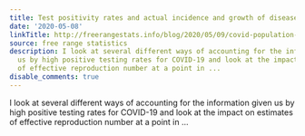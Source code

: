 ```yaml
---
title: Test positivity rates and actual incidence and growth of diseases
date: '2020-05-08'
linkTitle: http://freerangestats.info/blog/2020/05/09/covid-population-incidence
source: free range statistics
description: I look at several different ways of accounting for the information given
  us by high positive testing rates for COVID-19 and look at the impact on estimates
  of effective reproduction number at a point in ...
disable_comments: true
---
```

I look at several different ways of accounting for the information given us by high positive testing rates for COVID-19 and look at the impact on estimates of effective reproduction number at a point in ...